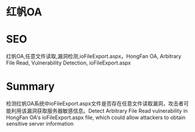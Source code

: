# 红帆OA
# SEO
红帆OA,任意文件读取,漏洞检测,ioFileExport.aspx。HongFan OA, Arbitrary File Read, Vulnerability Detection, ioFileExport.aspx
# Summary
检测红帆OA系统中ioFileExport.aspx文件是否存在任意文件读取漏洞，攻击者可能利用该漏洞获取服务器敏感信息。Detect Arbitrary File Read vulnerability in HongFan OA's ioFileExport.aspx file, which could allow attackers to obtain sensitive server information
